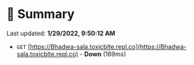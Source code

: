 # 📖 Summary
Last updated: **1/29/2022, 9:50:12 AM**

- `GET` [https://Bhadwa-sala.toxicblte.repl.co](https://Bhadwa-sala.toxicblte.repl.co) - **Down** (169ms)
